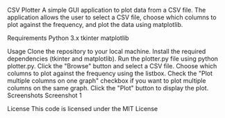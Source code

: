 CSV Plotter
A simple GUI application to plot data from a CSV file. The application allows the user to select a CSV file, choose which columns to plot against the frequency, and plot the data using matplotlib.

Requirements
Python 3.x
tkinter
matplotlib

Usage
Clone the repository to your local machine.
Install the required dependencies (tkinter and matplotlib).
Run the plotter.py file using python plotter.py.
Click the "Browse" button and select a CSV file.
Choose which columns to plot against the frequency using the listbox.
Check the "Plot multiple columns on one graph" checkbox if you want to plot multiple columns on the same graph.
Click the "Plot" button to display the plot.
Screenshots
Screenshot 1

License
This code is licensed under the MIT License
